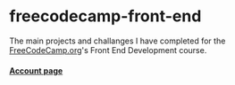 # freecodecamp-front-end

The main projects and challanges I have completed for the <a href="https://www.freecodecamp.org/">FreeCodeCamp.org</a>'s Front End Development course.

#### <a href="https://www.freecodecamp.org/slitthe">Account page</a>
